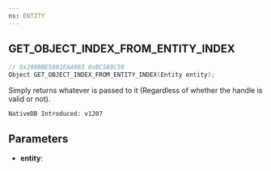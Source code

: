 ```yaml
---
ns: ENTITY
---
```

## GET_OBJECT_INDEX_FROM_ENTITY_INDEX

```c
// 0x280BBE5601EAA983 0xBC5A9C58
Object GET_OBJECT_INDEX_FROM_ENTITY_INDEX(Entity entity);
```

Simply returns whatever is passed to it (Regardless of whether the handle is valid or not).

```
NativeDB Introduced: v1207
```

## Parameters
* **entity**:
